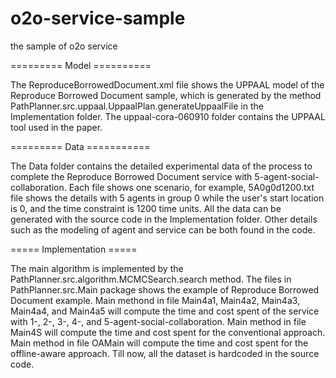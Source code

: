 # o2o-service-sample
the sample of o2o service

<p>========= Model ==========</p>
The ReproduceBorrowedDocument.xml file shows the UPPAAL model of the Reproduce Borrowed Document sample, which is generated by the method PathPlanner.src.uppaal.UppaalPlan.generateUppaalFile in the Implementation folder.
The uppaal-cora-060910 folder contains the UPPAAL tool used in the paper.

<p>========= Data ===========</p>
The Data folder contains the detailed experimental data of the process to complete the Reproduce Borrowed Document service with 5-agent-social-collaboration. Each file shows one scenario, for example, 5A0g0d1200.txt file shows the details with 5 agents in group 0 while the user's start location is 0, and the time constraint is 1200 time units. All the data can be generated with the source code in the Implementation folder. Other details such as the modeling of agent and service can be both found in the code.

<p>===== Implementation =====</p>
The main algorithm is implemented by the PathPlanner.src.algorithm.MCMCSearch.search method. The files in PathPlanner.src.Main package shows the example of Reproduce Borrowed Document example. Main methond in file Main4a1, Main4a2, Main4a3, Main4a4, and Main4a5 will compute the time and cost spent of the service with 1-, 2-, 3-, 4-, and 5-agent-social-collaboration. Main method in file Main4S will compute the time and cost spent for the conventional approach. Main method in file OAMain will compute the time and cost spent for the offline-aware approach. Till now, all the dataset is hardcoded in the source code.
